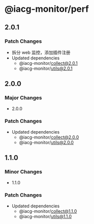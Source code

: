 # @iacg-monitor/perf

## 2.0.1

### Patch Changes

- 拆分 web 监控，添加插件注册
- Updated dependencies
  - @iacg-monitor/collect@2.0.1
  - @iacg-monitor/utils@2.0.1

## 2.0.0

### Major Changes

- 2.0.0

### Patch Changes

- Updated dependencies
  - @iacg-monitor/collect@2.0.0
  - @iacg-monitor/utils@2.0.0

## 1.1.0

### Minor Changes

- 1.1.0

### Patch Changes

- Updated dependencies
  - @iacg-monitor/collect@1.1.0
  - @iacg-monitor/utils@1.1.0
